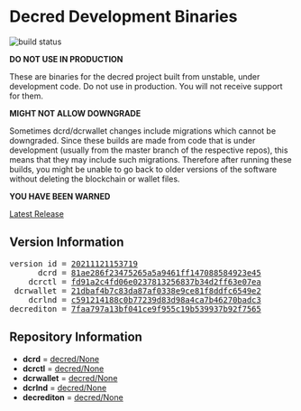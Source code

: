 
# Decred Development Binaries

![build status](https://github.com/matheusd/decred-weekly-builds/actions/workflows/decrediton.yml/badge.svg)


**DO NOT USE IN PRODUCTION**

These are binaries for the decred project built from unstable, under development
code. Do not use in production. You will not receive support for them.

**MIGHT NOT ALLOW DOWNGRADE**

Sometimes dcrd/dcrwallet changes include migrations which cannot be downgraded.
Since these builds are made from code that is under development (usually from
the master branch of the respective repos), this means that they may include such
migrations. Therefore after running these builds, you might be unable to go back
to older versions of the software without deleting the blockchain or wallet
files.

**YOU HAVE BEEN WARNED**

[Latest Release](https://github.com/matheusd/decred-weekly-builds/releases/latest)

## Version Information

<pre>
version id = <a href="https://github.com/matheusd/decred-weekly-builds/releases/tag/v20211121153719">20211121153719</a>
      dcrd = <a href="https://github.com/decred/dcrd/commits/81ae286f23475265a5a9461ff147088584923e45">81ae286f23475265a5a9461ff147088584923e45</a>
    dcrctl = <a href="https://github.com/decred/dcrctl/commits/fd91a2c4fd06e0237813256837b34d2ff63e07ea">fd91a2c4fd06e0237813256837b34d2ff63e07ea</a>
 dcrwallet = <a href="https://github.com/decred/dcrwallet/commits/21dbaf4b7c83da87af0338e9ce81f8ddfc6549e2">21dbaf4b7c83da87af0338e9ce81f8ddfc6549e2</a>
    dcrlnd = <a href="https://github.com/decred/dcrlnd/commits/c591214188c0b77239d83d98a4ca7b46270badc3">c591214188c0b77239d83d98a4ca7b46270badc3</a>
decrediton = <a href="https://github.com/decred/decrediton/commits/7faa797a13bf041ce9f955c19b539937b92f7565">7faa797a13bf041ce9f955c19b539937b92f7565</a>
</pre>

## Repository Information

- **dcrd** = [decred/None](https://github.com/decred/dcrd)
- **dcrctl** = [decred/None](https://github.com/decred/dcrctl)
- **dcrwallet** = [decred/None](https://github.com/decred/dcrwallet)
- **dcrlnd** = [decred/None](https://github.com/decred/dcrlnd)
- **decrediton** = [decred/None](https://github.com/decred/decrediton)


